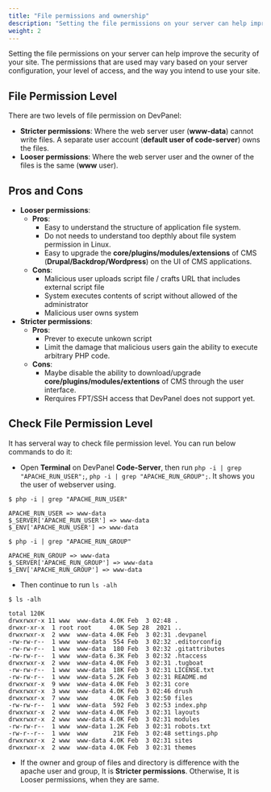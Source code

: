 ```yaml
---
title: "File permissions and ownership"
description: "Setting the file permissions on your server can help improve the security of your site. The permissions that are used may vary based on your server configuration, your level of access, and the way you intend to use your site."
weight: 2
---
```


Setting the file permissions on your server can help improve the security of your site. The permissions that are used may vary based on your server configuration, your level of access, and the way you intend to use your site.

## File Permission Level

There are two levels of file permission on DevPanel:

- **Stricter permissions**: Where the web server user (**www-data**) cannot write files. A separate user account (**default user of code-server**) owns the files.
- **Looser permissions**: Where the web server user and the owner of the files is the same (**www** user).

## Pros and Cons

- **Looser permissions**:
  - **Pros**:
    - Easy to understand the structure of application file system.
    - Do not needs to understand too depthly about file system permission in Linux.
    - Easy to upgrade the **core/plugins/modules/extensions** of CMS (**Drupal/Backdrop/Wordpress**) on the UI of CMS applications.
  - **Cons**:
    - Malicious user uploads script file / crafts URL that includes external script file
    - System executes contents of script without allowed of the administrator
    - Malicious user owns system
- **Stricter permissions**:
  - **Pros**:
    - Prever to execute unkown script
    - Limit the damage that malicious users gain the ability to execute arbitrary PHP code.
  - **Cons**:
    - Maybe disable the ability to download/upgrade **core/plugins/modules/extentions** of CMS through the user interface.
    - Rerquires FPT/SSH access that DevPanel does not support yet.

## Check File Permission Level

It has serveral way to check file permission level. You can run below commands to do it:

- Open **Terminal** on DevPanel **Code-Server**, then run `php -i | grep "APACHE_RUN_USER";`, `php -i | grep "APACHE_RUN_GROUP";`. It shows you the user of webserver using.

```shell
$ php -i | grep "APACHE_RUN_USER"

APACHE_RUN_USER => www-data
$_SERVER['APACHE_RUN_USER'] => www-data
$_ENV['APACHE_RUN_USER'] => www-data
```

```shell
$ php -i | grep "APACHE_RUN_GROUP"

APACHE_RUN_GROUP => www-data
$_SERVER['APACHE_RUN_GROUP'] => www-data
$_ENV['APACHE_RUN_GROUP'] => www-data
```

- Then continue to run `ls -alh`

```shell
$ ls -alh

total 120K
drwxrwxr-x 11 www  www-data 4.0K Feb  3 02:48 .
drwxr-xr-x  1 root root     4.0K Sep 28  2021 ..
drwxrwxr-x  2 www  www-data 4.0K Feb  3 02:31 .devpanel
-rw-rw-r--  1 www  www-data  554 Feb  3 02:32 .editorconfig
-rw-rw-r--  1 www  www-data  180 Feb  3 02:32 .gitattributes
-rw-rw-r--  1 www  www-data 6.3K Feb  3 02:32 .htaccess
drwxrwxr-x  2 www  www-data 4.0K Feb  3 02:31 .tugboat
-rw-rw-r--  1 www  www-data  18K Feb  3 02:31 LICENSE.txt
-rw-rw-r--  1 www  www-data 5.2K Feb  3 02:31 README.md
drwxrwxr-x  9 www  www-data 4.0K Feb  3 02:31 core
drwxrwxr-x  3 www  www-data 4.0K Feb  3 02:46 drush
drwxrwxr-x  7 www  www      4.0K Feb  3 02:50 files
-rw-rw-r--  1 www  www-data  592 Feb  3 02:53 index.php
drwxrwxr-x  2 www  www-data 4.0K Feb  3 02:31 layouts
drwxrwxr-x  2 www  www-data 4.0K Feb  3 02:31 modules
-rw-rw-r--  1 www  www-data 1.2K Feb  3 02:31 robots.txt
-rw-r--r--  1 www  www       21K Feb  3 02:48 settings.php
drwxrwxr-x  2 www  www-data 4.0K Feb  3 02:31 sites
drwxrwxr-x  2 www  www-data 4.0K Feb  3 02:31 themes
```

- If the owner and group of files and directory is difference with the apache user and group, It is **Stricter permissions**. Otherwise, It is Looser permissions, when they are same.
